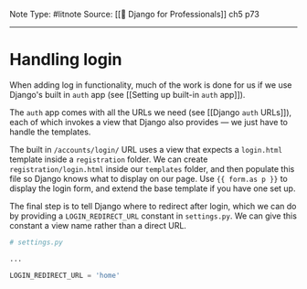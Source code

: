 Note Type: #litnote
Source: [[📖 Django for Professionals]] ch5 p73

---
# Handling login
When adding log in functionality, much of the work is done for us if we use Django's built in `auth` app (see [[Setting up built-in `auth` app]]).

The `auth` app comes with all the URLs we need (see [[Django `auth` URLs]]), each of which invokes a view that Django also provides — we just have to handle the templates.

The built in `/accounts/login/` URL uses a view that expects a `login.html` template inside a `registration` folder. We can create `registration/login.html` inside our `templates` folder, and then populate this file so Django knows what to display on our page. Use `{{ form.as p }}` to display the login form, and extend the base template if you have one set up.

The final step is to tell Django where to redirect after login, which we can do by providing a `LOGIN_REDIRECT_URL` constant in `settings.py`. We can give this constant a view name rather than a direct URL.
```python
# settings.py

...

LOGIN_REDIRECT_URL = 'home'
```
